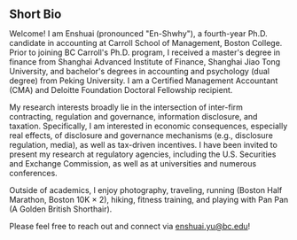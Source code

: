 
<h2 id="bio" style="margin: 2px 0px 0px;">  
<br> Short Bio   </h2>

Welcome! I am Enshuai (pronounced "En-Shwhy"), a fourth-year Ph.D. candidate in accounting at Carroll School of Management, Boston College. Prior to joining BC Carroll's Ph.D. program, I received a master's degree in finance from Shanghai Advanced Institute of Finance, Shanghai Jiao Tong University, and bachelor's degrees in accounting and psychology (dual degree) from Peking University. I am a Certified Management Accountant (CMA) and Deloitte Foundation Doctoral Fellowship recipient.

My research interests broadly lie in the intersection of inter-firm contracting, regulation and governance, information disclosure, and taxation. Specifically, I am interested in economic consequences, especially real effects, of disclosure and governance mechanisms (e.g., disclosure regulation, media), as well as tax-driven incentives. I have been invited to present my research at regulatory agencies, including the U.S. Securities and Exchange Commission, as well as at universities and numerous conferences.

Outside of academics, I enjoy photography, traveling, running (Boston Half Marathon, Boston 10K × 2), hiking, fitness training, and playing with Pan Pan (A Golden British Shorthair).

Please feel free to reach out and connect via <a href="enshuai.yu@bc.edu">enshuai.yu@bc.edu</a>!
